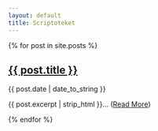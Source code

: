 ```yaml
---
layout: default
title: Scriptoteket
---
```


<div id="home">

{% for post in site.posts %}
  <h2 class="post-title"><a href="{{ post.url }}">{{ post.title }}</a></h2>
  <p class="post-meta">{{ post.date | date_to_string }}</p>
  <p class="post-excerpt">{{ post.excerpt | strip_html }}&hellip; (<a href="{{ post.url }}">Read More</a>)</p>
{% endfor %}

<!--
  <h2>Reference</h2>
  <ul class="posts">
     <li>
        <a href="pages/utviklingsserver.html">Utviklingsserver</a>
     </li>
     <li>
        <a href="pages/katapi.html">Katalogdata fra Bibsys</a>
     </li>
     <li>
        <a href="pages/primo.html">Primo/Alma : hvilke muligheter har vi?</a>
     </li>
     <li>
        <a href="pages/bibduck.html">Bibduck</a>
     </li>
     <li>
        <a href="pages/propagandasenter.html">Propagandasenter</a>
     </li>
    <li>
        <a href="pages/bib-data.html">Å jobbe med bibliografiske data</a>
     </li>
    <li>
        <a href="pages/dyplenking-oria.html">Dyplenking i Oria</a>
     </li>
  </ul>
-->
<!--
  <p>
   Test1: {{ site.url }}
   Test2: {{ site.github.url }}

   Test3: {% if site.github.url == nil %}{{ site.url }}{% else %}{{ site.github.url }}{% endif %}

  </p>-->

  <!--<ul class="posts">
    {% for post in site.posts %}
      <li><span>{{ post.date | date_to_string }}</span> &raquo; <a href="{{ post.url }}">{{ post.title }}</a></li>
    {% endfor %}
  </ul>-->
</div>
